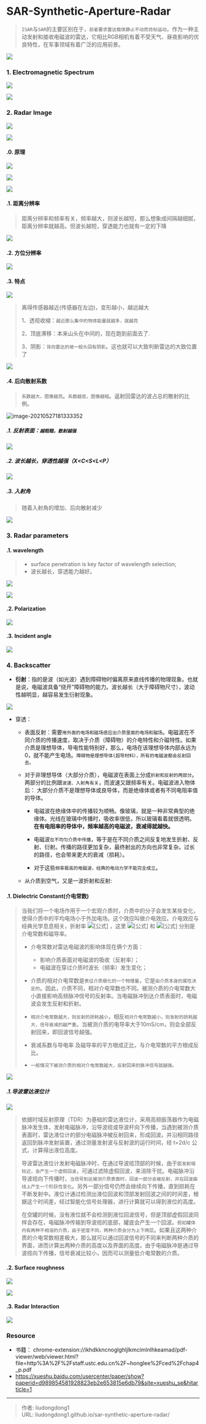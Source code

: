 # SAR-Synthetic-Aperture-Radar


> `ISAR`与`SAR`的主要区别在于，`前者要求雷达载体静止不动而目标运动`，作为一种主动发射和接收电磁波的雷达，它相比RGB相机有着不受天气、昼夜影响的优良特性，在军事领域有着广泛的应用前景。

![](https://gitee.com/github-25970295/blogpictureV2/raw/master/image-20210527182530690.png)

### 1. Electromagnetic Spectrum

![](https://gitee.com/github-25970295/blogpictureV2/raw/master/image-20210527152653132.png)

![](https://gitee.com/github-25970295/blogpictureV2/raw/master/image-20210527192346294.png)

### 2. Radar Image

![](https://gitee.com/github-25970295/blogpictureV2/raw/master/image-20210527182230534.png)

![](https://gitee.com/github-25970295/blogpictureV2/raw/master/image-20210527153647296.png)

#### .0. 原理

![](https://gitee.com/github-25970295/blogpictureV2/raw/master/image-20210527190957929.png)

![](https://gitee.com/github-25970295/blogpictureV2/raw/master/image-20210527191114407.png)

![](https://gitee.com/github-25970295/blogpictureV2/raw/master/image-20210527191134212.png)

#### .1. 距离分辨率

> 距离分辨率和频率有关，频率越大，则波长越短，那么想象成间隔越细腻，距离分辨率就越高。但波长越短，穿透能力也就有一定的下降

![](https://gitee.com/github-25970295/blogpictureV2/raw/master/image-20210527164323301.png)

#### .2. 方位分辨率

![](https://gitee.com/github-25970295/blogpictureV2/raw/master/image-20210527180945316.png)

#### .3. 特点

![](https://gitee.com/github-25970295/blogpictureV2/raw/master/image-20210527181043550.png)

> 离得传感器越近(传感器在左边)，变形越小，越远越大
>
> 1、透视收缩：`越近那么集中的物体能量就越多，就越亮`
>
> 2、顶底滞移：本来山头在中间的，现在跑到前面去了.
>
> 3、阴影：`背向雷达的坡一般头回有阴影`。这也就可以大致判断雷达的大致位置了

![](https://gitee.com/github-25970295/blogpictureV2/raw/master/image-20210527181138873.png)

#### .4. 后向散射系数

> `系数越大，图像越亮`。`系数越低，图像越暗`。返射回雷达的波占总的散射的比例。

![image-20210527181333352](https://gitee.com/github-25970295/blogpictureV2/raw/master/image-20210527181333352.png)

##### .1. **反射表面**：`越粗糙，散射越强`

![](https://gitee.com/github-25970295/blogpictureV2/raw/master/image-20210527181411964.png)

##### .2. 波长越长，穿透性越强（X<C<S<L<P）

![](https://gitee.com/github-25970295/blogpictureV2/raw/master/image-20210527181634371.png)

##### .3. 入射角

> 随着入射角的增加、后向散射减少

![](https://gitee.com/github-25970295/blogpictureV2/raw/master/image-20210527181734191.png)

### 3. Radar parameters

#### .1.  wavelength

> - surface penetration is key factor of wavelength selection;
> - 波长越长，穿透能力越好。

![](https://gitee.com/github-25970295/blogpictureV2/raw/master/image-20210527153951874.png)

![](https://gitee.com/github-25970295/blogpictureV2/raw/master/image-20210527154137146.png)

#### .2. Polarization

![](https://gitee.com/github-25970295/blogpictureV2/raw/master/image-20210527154241607.png)

#### .3. Incident angle

![](https://gitee.com/github-25970295/blogpictureV2/raw/master/image-20210527154314915.png)

### 4. Backscatter

- **衍射**：指的是波（如光波）遇到障碍物时偏离原来直线传播的物理现象。也就是说，电磁波具备“绕开”障碍物的能力。波长越长（大于障碍物尺寸），波动性越明显，越容易发生衍射现象。

![](https://gitee.com/github-25970295/blogpictureV2/raw/master/image-20210527162919600.png)

- 穿透：

  - 表面反射：需要`用外面的电场和磁场感应出介质里面的电场和磁场`。电磁波在不同介质的传播速度，取决于介质（障碍物）的介电特性和介磁特性。如果介质是理想导体，导电性能特别好，那么，电场在该理想导体内部永远为0，就不能产生电场。`障碍物是理想导体(超导材料），所有的电磁波都会反射回去。`

  - 对于非理想导体（大部分介质），电磁波在表面上分成`折射和反射的两部分`。两部分的比例跟`波速、入射角有关`，而波速又跟频率有关。电磁波进入物体后： 大部分介质不是理想导体或良导体，而是绝缘体或者有不同电阻率值的导体。

    - 电磁波在绝缘体中的传播较为顺畅。像玻璃，就是一种非常典型的绝缘体。光线在玻璃中传播时，吸收率很低，所以玻璃看着就很透明。**在有电阻率的导体中，频率越高的电磁波，衰减得就越快。**

    - 电磁波`在不均匀介质中传播`，等于是在不同介质之间反复地发生折射、反射、衍射。传播的路径更加复杂，最终射出的方向也非常复杂。过长的路径，也会带来更大的衰减（损耗）。
    - 对于这些`频率极高的电磁波，经典的电动力学不能完全成立`。

  - 从介质到空气，又是一波折射和反射:

#### .1. Dielectric Constant(介电常数)

> 当我们将一个电场作用于一个宏观介质时，介质中的分子会发生某些变化，使得介质中的平均电场小于外加电场。这个效应叫做介电效应。介电效应与经典光学息息相关，折射率 ![[公式]](https://www.zhihu.com/equation?tex=n++%3D+%5Csqrt%7B%5Cvarepsilon_r+%5Cmu_r%7D+%5Capprox+%5Csqrt%7B%5Cvarepsilon_r%7D) ，这里 ![[公式]](https://www.zhihu.com/equation?tex=%5Cvarepsilon_r) 和 ![[公式]](https://www.zhihu.com/equation?tex=%5Cmu_r) 分别是介电常数和磁导率。
>
> - 介电常数对雷达电磁波的影响体现在俩个方面：
>   - 影响介质表面对电磁波的吸收（反射率）；
>   - 电磁波在穿过介质时波长（频率）发生变化；
>
> - 介质的相对介电常数是`表征介质极化的一个物理量`，它是`由介质本身的属性决定的`。因此，介质不同，相对介电常数也不同。被测介质的介电常数大小直接影响高频脉冲信号的反射率。当电磁脉冲到达介质表面时，电磁波会发生反射和折射。
> - `相对介电常数越大，则反射的损耗越小`，相反`相对介电常数越小，则发射的损耗越大，信号衰减的越严重`。当被测介质的电导率大于10mS/cm，则会全部反射回来，即回波信号越强。
> - 衰减系数与导电率 及磁导率的平方根成正比，与介电常数的平方根成反比。
> - `一般情况下被测介质的相对介电常数越大，反射回来的脉冲信号就越强。`

![](https://gitee.com/github-25970295/blogpictureV2/raw/master/image-20210527160158733.png)

##### .1.导波雷达液位计

![](https://gitee.com/github-25970295/blogpictureV2/raw/master/image-20210527155412143.png)

> 依据时域反射原理（TDR）为基础的雷达液位计，采用高频振荡器作为电磁脉冲发生体，发射电磁脉冲，沿导波缆或导波杆向下传播，当遇到被测介质表面时，雷达液位计的部分电磁脉冲被反射回来，形成回波。并沿相同路径返回到脉冲发射装置，通过测量发射波与反射波的运行时间，经 t=2d/c 公式，计算得出液位高度。
>
> 导波雷达液位计发射电磁脉冲时，在通过导波缆顶部的时候，由于`距发射端较近，会产生一个虚假回波`，可通过滤除虚假回波，来消除干扰。电磁脉冲沿导波缆向下传播时，`当信号到达被测介质表面时，回波一部分会被反射，并在回波曲线上产生一个阶跃性变化`。另外一部分信号仍然会继续向下传播，直到损耗在不断发射中。液位计通过检测出液位回波和顶部发射回波之间的时间差，根据这个时间差，经过智能化信号处理器，进行计算就可以得到液位的高度。
>
> 在空罐的时候，没有液位就不会检测到液位回波信号，但是顶部虚假回波同样会存在，电磁脉冲传输到导波缆的底部，罐底会产生一个回波。`假如罐体内有两种不相溶的介质，由于密度不同，两种介质会分为上下两层`。如果且这两种介质的介电常数相差极大，那么就可以通过回波信号的不同来判断两种介质的界面，进而计算出两种介质的高度以及界面的高度。由于电磁脉冲是通过导波缆向下传播，信号衰减比较小，因而可以测量低介电常数的介质。

#### .2. Surface roughness

![](https://gitee.com/github-25970295/blogpictureV2/raw/master/image-20210527160617343.png)

![](https://gitee.com/github-25970295/blogpictureV2/raw/master/image-20210527160659543.png)

#### .3. Radar Interaction

![](https://gitee.com/github-25970295/blogpictureV2/raw/master/image-20210527164216382.png)

### Resource

- 书籍： chrome-extension://ikhdkkncnoglghljlkmcimlnlhkeamad/pdf-viewer/web/viewer.html?file=http%3A%2F%2Fstaff.ustc.edu.cn%2F~honglee%2Fced%2Fchap4_p.pdf
- https://xueshu.baidu.com/usercenter/paper/show?paperid=d989854581928823eb2e653815e6db79&site=xueshu_se&hitarticle=1

---

> 作者: liudongdong1  
> URL: liudongdong1.github.io/sar-synthetic-aperture-radar/  

